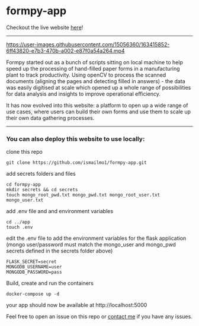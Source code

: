 # formpy-app

Checkout the live website [here](https://formpy.ismailmo.com)!

---
https://user-images.githubusercontent.com/15056360/163415852-6ff43820-e7b3-470b-a002-e87f0a54a264.mp4

Formpy started out as a bunch of scripts sitting on local machine to help speed up the processing of hand-filled paper forms in a manufacturing plant to track productivity. Using openCV to process the scanned documents (aligning the pages and detecting filled in answers) - the data was easily digitised at scale which opened up a whole range of possibilities for data analysis and insights to improve operational efficiency.

It has now evolved into this website: a platform to open up a wide range of use cases, where users can build their own forms and use them to scale up their own data gathering processes.

---
### You can also deploy this website to use locally:

clone this repo

```
git clone https://github.com/ismailmo1/formpy-app.git
```

add secrets folders and files

``` 
cd formpy-app
mkdir secrets && cd secrets
touch mongo_root_pwd.txt mongo_pwd.txt mongo_root_user.txt mongo_user.txt 
```

add .env file and and environment variables

```
cd ../app
touch .env
```

edit the .env file to add the environment variables for the flask application (mongo user/password must match the mongo_user and mongo_pwd secrets defined in the secrets folder above)

```
FLASK_SECRET=secret
MONGODB_USERNAME=user
MONGODB_PASSWORD=pass
```

Build, create and run the containers

```
docker-compose up -d
```

your app should now be available at http://localhost:5000

Feel free to open an issue on this repo or [contact me](mailto:ismailmo4@gmail.com) if you have any issues.
